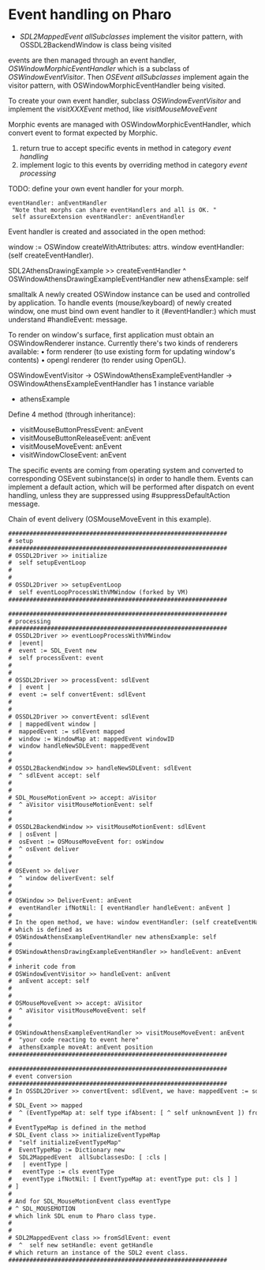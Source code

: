 # Event handling on Pharo

- *SDL2MappedEvent allSubclasses* implement the visitor pattern, with OSSDL2BackendWindow
is class being visited

events are then managed through an event handler, *OSWindowMorphicEventHandler*
which is a subclass of *OSWindowEventVisitor*. Then *OSEvent allSubclasses* implement again the
visitor pattern, with OSWindowMorphicEventHandler being visited.

To create your own event handler, subclass *OSWindowEventVisitor* and implement the
*visitXXXEvent* method, like *visitMouseMoveEvent*

Morphic events are managed with OSWindowMorphicEventHandler, which convert event
to format expected by Morphic.

1. return true to accept specific events in method in category *event handling*
2. implement logic to this events by overriding method in category *event processing*

TODO: define your own event handler for your morph.

```smalltalk
eventHandler: anEventHandler 
 "Note that morphs can share eventHandlers and all is OK. "
 self assureExtension eventHandler: anEventHandler
```

Event handler is created and associated in the open method:

 window := OSWindow createWithAttributes: attrs.
 window eventHandler: (self createEventHandler).

 SDL2AthensDrawingExample >> createEventHandler
  ^ OSWindowAthensDrawingExampleEventHandler new
    athensExample: self

   smalltalk
A newly created OSWindow instance can be used and controlled by application.
To handle events (mouse/keyboard) of newly created window, one must
bind own event handler to it (#eventHandler:) which must understand #handleEvent: message.

To render on window's surface, first application must obtain an OSWindowRenderer instance.
Currently there's two kinds of renderers available:
• form renderer (to use existing form for updating window's contents)
• opengl renderer (to render using OpenGL).

OSWindowEventVisitor -> OSWindowAthensExampleEventHandler -> OSWindowAthensExampleEventHandler
has 1 instance variable

- athensExample

Define 4 method (through inheritance):

- visitMouseButtonPressEvent: anEvent
- visitMouseButtonReleaseEvent: anEvent
- visitMouseMoveEvent: anEvent
- visitWindowCloseEvent: anEvent

The specific events are coming from operating system and converted to corresponding
OSEvent subinstance(s) in order to handle them. Events can implement a default
action, which will be performed after dispatch on event handling,  unless they
are suppressed using #suppressDefaultAction message.

Chain of event delivery (OSMouseMoveEvent in this example).

```txt
##############################################################
# setup
##############################################################
# OSSDL2Driver >> initialize
#  self setupEventLoop
#  
#  
# OSSDL2Driver >> setupEventLoop
#  self eventLoopProcessWithVMWindow (forked by VM)
##############################################################  

##############################################################
# processing
##############################################################
# OSSDL2Driver >> eventLoopProcessWithVMWindow
#  |event|
#  event := SDL_Event new
#  self processEvent: event
# 
#
# OSSDL2Driver >> processEvent: sdlEvent
#  | event |
#  event := self convertEvent: sdlEvent
#
# 
# OSSDL2Driver >> convertEvent: sdlEvent
#  | mappedEvent window |
#  mappedEvent := sdlEvent mapped
#  window := WindowMap at: mappedEvent windowID
#  window handleNewSDLEvent: mappedEvent
#
#
# OSSDL2BackendWindow >> handleNewSDLEvent: sdlEvent
#  ^ sdlEvent accept: self
#
#
# SDL_MouseMotionEvent >> accept: aVisitor
#  ^ aVisitor visitMouseMotionEvent: self
#
#
# OSSDL2BackendWindow >> visitMouseMotionEvent: sdlEvent
#  | osEvent |
#  osEvent := OSMouseMoveEvent for: osWindow
#  ^ osEvent deliver
#
#
# OSEvent >> deliver
#  ^ window deliverEvent: self
#  
#  
# OSWindow >> DeliverEvent: anEvent
#  eventHandler ifNotNil: [ eventHandler handleEvent: anEvent ]
#
# In the open method, we have: window eventHandler: (self createEventHandler)
# which is defined as
# OSWindowAthensExampleEventHandler new athensExample: self
#
# OSWindowAthensDrawingExampleEventHandler >> handleEvent: anEvent
#
# inherit code from
# OSWindowEventVisitor >> handleEvent: anEvent
#  anEvent accept: self
#
#
# OSMouseMoveEvent >> accept: aVisitor
#  ^ aVisitor visitMouseMoveEvent: self
#  
#  
# OSWindowAthensExampleEventHandler >> visitMouseMoveEvent: anEvent
#  "your code reacting to event here"
#  athensExample moveAt: anEvent position
##############################################################  

##############################################################
# event conversion
##############################################################
# In OSSDL2Driver >> convertEvent: sdlEvent, we have: mappedEvent := sdlEvent mapped.
#
# SDL_Event >> mapped
#  ^ (EventTypeMap at: self type ifAbsent: [ ^ self unknownEvent ]) fromSdlEvent: self
#
# EventTypeMap is defined in the method
# SDL_Event class >> initializeEventTypeMap
#  "self initializeEventTypeMap"
#  EventTypeMap := Dictionary new
#  SDL2MappedEvent  allSubclassesDo: [ :cls |
#   | eventType |
#   eventType := cls eventType
#   eventType ifNotNil: [ EventTypeMap at: eventType put: cls ] ]
# ]
#
# And for SDL_MouseMotionEvent class eventType
# ^ SDL_MOUSEMOTION
# which link SDL enum to Pharo class type.
#
#
# SDL2MappedEvent class >> fromSdlEvent: event
#  ^  self new setHandle: event getHandle
# which return an instance of the SDL2 event class.
##############################################################
```
